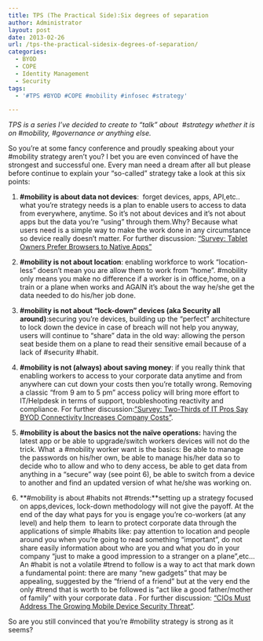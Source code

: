 ```yaml
---
title: TPS (The Practical Side):Six degrees of separation
author: Administrator
layout: post
date: 2013-02-26
url: /tps-the-practical-sidesix-degrees-of-separation/
categories:
  - BYOD
  - COPE
  - Identity Management
  - Security
tags:
  - '#TPS #BYOD #COPE #mobility #infosec #strategy'

---
```

_TPS is a series I’ve decided to create to “talk” about&#160; #strategy whether it is on #mobility, #governance or anything else._

So you’re at some fancy conference and proudly speaking about your #mobility strategy aren’t you? I bet you are even convinced of have the strongest and successful one. Every man need a dream after all but please before continue to explain your “so-called” strategy take a look at this six points:

  1. **#mobility is about data not devices**:&#160; forget devices, apps, API,etc.. what you’re strategy needs is a plan to enable users to access to data from everywhere, anytime. So it’s not about devices and it’s not about apps but the data you’re “using” through them.Why? Because what users need is a simple way to make the work done in any circumstance so device really doesn’t matter. For further discussion: <a href="http://readwrite.com/2012/06/20/survey-tablet-owners-prefer-browsers-to-native-apps" target="_blank">“Survey: Tablet Owners Prefer Browsers to Native Apps”</a> 
  2. **#mobility is not about location**: enabling workforce to work “location-less” doesn’t mean you are allow them to work from “home”. #mobility only means you make no difference if a worker is in office,home, on a train or a plane when works and AGAIN it’s about the way he/she get the data needed to do his/her job done. 
  3. **#mobility is not about “lock-down” devices (aka Security all around)**:securing you&#8217;re devices, building up the “perfect” architecture to lock down the device in case of breach will not help you anyway, users will continue to “share” data in the old way: allowing the person seat beside them on a plane to read their sensitive email because of a lack of #security #habit. 
  4. **#mobility is not (always) about saving money**: if you really think that enabling workers to access to your corporate data anytime and from anywhere can cut down your costs then you’re totally wrong. Removing a classic “from 9 am to 5 pm” access policy will bring more effort to IT/Helpdesk in terms of support, troubleshooting reactivity and compliance. For further discussion:<a href="http://redmondmag.com/articles/2012/08/07/byod-increases-company-costs.aspx" target="_blank">”Survey: Two-Thirds of IT Pros Say BYOD Connectivity Increases Company Costs”</a>. 
  5. **#mobility is about the basics not the naïve operations:** having the latest app or be able to upgrade/switch workers devices will not do the trick. What&#160; a #mobility worker want is the basics: Be able to manage the passwords on his/her own, be able to manage his/her data so to decide who to allow and who to deny access, be able to get data from anything in a “secure” way (see point 6), be able to switch from a device to another and find an updated version of what he/she was working on.

  6. **#mobility is about #habits not #trends:**setting up a strategy focused on apps,devices, lock-down methodology will not give the payoff. At the end of the day what pays for you is engage you’re co-workers (at any level) and help them&#160; to learn to protect corporate data through the applications of simple #habits like: pay attention to location and people around you when you’re going to read something “important”, do not share easily information about who are you and what you do in your company “just to make a good impression to a stranger on a plane”,etc… An #habit is not a volatile #trend to follow is a way to act that mark down a fundamental point: there are many “new gadgets” that may be appealing, suggested by the “friend of a friend” but at the very end the only #trend that is worth to be followed is “act like a good father/mother of family” with your corporate data . For further discussion: <a href="http://www.forbes.com/sites/ciocentral/2012/08/16/cios-must-address-the-growing-mobile-device-security-threat/" target="_blank">“CIOs Must Address The Growing Mobile Device Security Threat”</a>.

So are you still convinced that you’re #mobility strategy is strong as it seems?